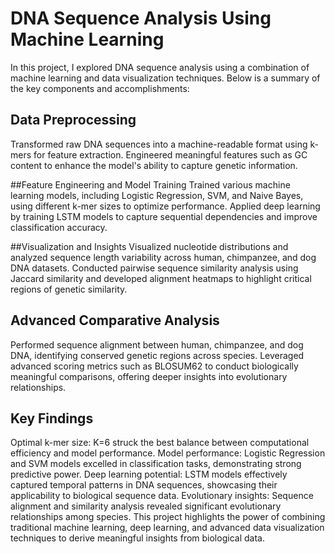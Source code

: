 # DNA Sequence Analysis Using Machine Learning
In this project, I explored DNA sequence analysis using a combination of machine learning and data visualization techniques. Below is a summary of the key components and accomplishments:

## Data Preprocessing
Transformed raw DNA sequences into a machine-readable format using k-mers for feature extraction.
Engineered meaningful features such as GC content to enhance the model's ability to capture genetic information.

##Feature Engineering and Model Training
Trained various machine learning models, including Logistic Regression, SVM, and Naive Bayes, using different k-mer sizes to optimize performance.
Applied deep learning by training LSTM models to capture sequential dependencies and improve classification accuracy.

##Visualization and Insights
Visualized nucleotide distributions and analyzed sequence length variability across human, chimpanzee, and dog DNA datasets.
Conducted pairwise sequence similarity analysis using Jaccard similarity and developed alignment heatmaps to highlight critical regions of genetic similarity.

## Advanced Comparative Analysis
Performed sequence alignment between human, chimpanzee, and dog DNA, identifying conserved genetic regions across species.
Leveraged advanced scoring metrics such as BLOSUM62 to conduct biologically meaningful comparisons, offering deeper insights into evolutionary relationships.

## Key Findings
Optimal k-mer size: K=6 struck the best balance between computational efficiency and model performance.
Model performance: Logistic Regression and SVM models excelled in classification tasks, demonstrating strong predictive power.
Deep learning potential: LSTM models effectively captured temporal patterns in DNA sequences, showcasing their applicability to biological sequence data.
Evolutionary insights: Sequence alignment and similarity analysis revealed significant evolutionary relationships among species.
This project highlights the power of combining traditional machine learning, deep learning, and advanced data visualization techniques to derive meaningful insights from biological data.
